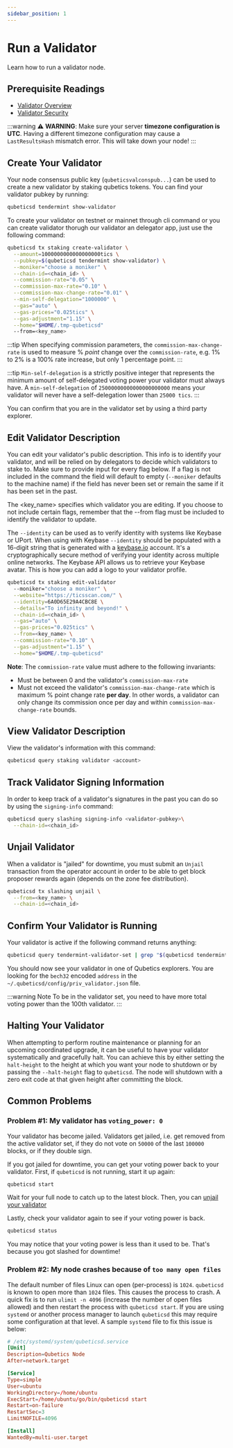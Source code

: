 ```yaml
---
sidebar_position: 1
---
```


# Run a Validator

Learn how to run a validator node.

## Prerequisite Readings

- [Validator Overview](./../)
- [Validator Security](./../security/validator-security-checklist)


:::warning
:warning: **WARNING**: Make sure your server **timezone configuration is UTC**.
Having a different timezone configuration may cause a `LastResultsHash` mismatch error.
This will take down your node!
:::

## Create Your Validator

Your node consensus public key (`qubeticsvalconspub...`) can be used to create a new validator by staking qubetics tokens.
You can find your validator pubkey by running:

```bash
qubeticsd tendermint show-validator
```

To create your validator on testnet or mainnet through cli command or you can create validator thorugh our validator an delegator app, just use the following command:

```bash
qubeticsd tx staking create-validator \
  --amount=1000000000000000000tics \
  --pubkey=$(qubeticsd tendermint show-validator) \
  --moniker="choose a moniker" \
  --chain-id=<chain_id> \
  --commission-rate="0.05" \
  --commission-max-rate="0.10" \
  --commission-max-change-rate="0.01" \
  --min-self-delegation="1000000" \
  --gas="auto" \
  --gas-prices="0.025tics" \
  --gas-adjustment="1.15" \
  --home="$HOME/.tmp-qubeticsd"
  --from=<key_name>
```

:::tip
When specifying commission parameters, the `commission-max-change-rate` is used
to measure % *point* change over the `commission-rate`,
e.g. 1% to 2% is a 100% rate increase, but only 1 percentage point.
:::

:::tip
`Min-self-delegation` is a strictly positive integer
that represents the minimum amount of self-delegated voting power your validator must always have.
A `min-self-delegation` of `25000000000000000000000` means your validator will never have a self-delegation lower than `25000 tics`.
:::

You can confirm that you are in the validator set by using a third party explorer.

## Edit Validator Description

You can edit your validator's public description.
This info is to identify your validator, and will be relied on by delegators to decide which validators to stake to.
Make sure to provide input for every flag below.
If a flag is not included in the command the field will default to empty
(`--moniker` defaults to the machine name)
if the field has never been set or remain the same if it has been set in the past.

The <key_name> specifies which validator you are editing.
If you choose to not include certain flags, remember that the --from flag must be included to identify the validator to update.

The `--identity` can be used as to verify identity with systems like Keybase or UPort.
When using with Keybase `--identity` should be populated with a 16-digit string that is generated
with a [keybase.io](https://keybase.io) account.
It's a cryptographically secure method of verifying your identity across multiple online networks.
The Keybase API allows us to retrieve your Keybase avatar.
This is how you can add a logo to your validator profile.

```bash
qubeticsd tx staking edit-validator
  --moniker="choose a moniker" \
  --website="https://ticsscan.com/" \
  --identity=6A0D65E29A4CBC8E \
  --details="To infinity and beyond!" \
  --chain-id=<chain_id> \
  --gas="auto" \
  --gas-prices="0.025tics" \
  --from=<key_name> \
  --commission-rate="0.10" \
  --gas-adjustment="1.15" \
  --home="$HOME/.tmp-qubeticsd"
```

**Note**: The `commission-rate` value must adhere to the following invariants:

* Must be between 0 and the validator's `commission-max-rate`
* Must not exceed the validator's `commission-max-change-rate` which is maximum
  % point change rate **per day**. In other words, a validator can only change
  its commission once per day and within `commission-max-change-rate` bounds.

## View Validator Description

View the validator's information with this command:

```bash
qubeticsd query staking validator <account>
```

## Track Validator Signing Information

In order to keep track of a validator's signatures in the past you can do so by using the `signing-info` command:

```bash
qubeticsd query slashing signing-info <validator-pubkey>\
  --chain-id=<chain_id>
```

## Unjail Validator

When a validator is "jailed" for downtime, you must submit an `Unjail` transaction from the operator account
in order to be able to get block proposer rewards again
(depends on the zone fee distribution).

```bash
qubeticsd tx slashing unjail \
  --from=<key_name> \
  --chain-id=<chain_id>
```

## Confirm Your Validator is Running

Your validator is active if the following command returns anything:

```bash
qubeticsd query tendermint-validator-set | grep "$(qubeticsd tendermint show-address)"
```

You should now see your validator in one of Qubetics explorers.
You are looking for the `bech32` encoded `address` in the `~/.qubeticsd/config/priv_validator.json` file.

:::warning Note
To be in the validator set, you need to have more total voting power than the 100th validator.
:::

## Halting Your Validator

When attempting to perform routine maintenance or planning for an upcoming coordinated
upgrade, it can be useful to have your validator systematically and gracefully halt.
You can achieve this by either setting the `halt-height` to the height at which
you want your node to shutdown or by passing the `--halt-height` flag to `qubeticsd`.
The node will shutdown with a zero exit code at that given height after committing
the block.

## Common Problems

### Problem #1: My validator has `voting_power: 0`

Your validator has become jailed.
Validators get jailed, i.e. get removed from the active validator set,
if they do not vote on `50000` of the last `100000` blocks, or if they double sign.

If you got jailed for downtime, you can get your voting power back to your validator.
First, if `qubeticsd` is not running, start it up again:

```bash
qubeticsd start
```

Wait for your full node to catch up to the latest block.
Then, you can [unjail your validator](#unjail-validator)

Lastly, check your validator again to see if your voting power is back.

```bash
qubeticsd status
```

You may notice that your voting power is less than it used to be.
That's because you got slashed for downtime!

### Problem #2: My node crashes because of `too many open files`

The default number of files Linux can open (per-process) is `1024`. `qubeticsd` is known to open more than `1024` files.
This causes the process to crash.
A quick fix is to run `ulimit -n 4096` (increase the number of open files allowed)
and then restart the process with `qubeticsd start`.
If you are using `systemd` or another process manager to launch `qubeticsd` this may require some configuration at that level.
A sample `systemd` file to fix this issue is below:

```toml
# /etc/systemd/system/qubeticsd.service
[Unit]
Description=Qubetics Node
After=network.target

[Service]
Type=simple
User=ubuntu
WorkingDirectory=/home/ubuntu
ExecStart=/home/ubuntu/go/bin/qubeticsd start
Restart=on-failure
RestartSec=3
LimitNOFILE=4096

[Install]
WantedBy=multi-user.target
```
